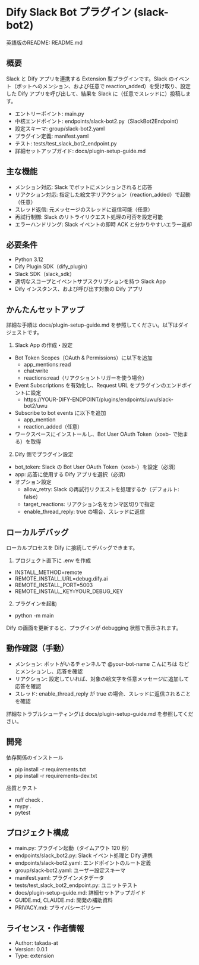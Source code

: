 # Dify Slack Bot プラグイン (slack-bot2)

英語版のREADME: README.md

## 概要
Slack と Dify アプリを連携する Extension 型プラグインです。Slack のイベント（ボットへのメンション、および任意で reaction_added）を受け取り、設定した Dify アプリを呼び出して、結果を Slack に（任意でスレッドに）投稿します。

- エントリーポイント: main.py
- 中核エンドポイント: endpoints/slack-bot2.py（SlackBot2Endpoint）
- 設定スキーマ: group/slack-bot2.yaml
- プラグイン定義: manifest.yaml
- テスト: tests/test_slack_bot2_endpoint.py
- 詳細セットアップガイド: docs/plugin-setup-guide.md

## 主な機能
- メンション対応: Slack でボットにメンションされると応答
- リアクション対応: 指定した絵文字リアクション（reaction_added）で起動（任意）
- スレッド返信: 元メッセージのスレッドに返信可能（任意）
- 再試行制御: Slack のリトライリクエスト処理の可否を設定可能
- エラーハンドリング: Slack イベントの即時 ACK と分かりやすいエラー返却

## 必要条件
- Python 3.12
- Dify Plugin SDK（dify_plugin）
- Slack SDK（slack_sdk）
- 適切なスコープとイベントサブスクリプションを持つ Slack App
- Dify インスタンス、および呼び出す対象の Dify アプリ

## かんたんセットアップ
詳細な手順は docs/plugin-setup-guide.md を参照してください。以下はダイジェストです。

1) Slack App の作成・設定
- Bot Token Scopes（OAuth & Permissions）に以下を追加
  - app_mentions:read
  - chat:write
  - reactions:read（リアクショントリガーを使う場合）
- Event Subscriptions を有効化し、Request URL をプラグインのエンドポイントに設定
  - https://YOUR-DIFY-ENDPOINT/plugins/endpoints/uwu/slack-bot2/uwu
- Subscribe to bot events に以下を追加
  - app_mention
  - reaction_added（任意）
- ワークスペースにインストールし、Bot User OAuth Token（xoxb- で始まる）を取得

2) Dify 側でプラグイン設定
- bot_token: Slack の Bot User OAuth Token（xoxb-）を設定（必須）
- app: 応答に使用する Dify アプリを選択（必須）
- オプション設定
  - allow_retry: Slack の再試行リクエストを処理するか（デフォルト: false）
  - target_reactions: リアクション名をカンマ区切りで指定
  - enable_thread_reply: true の場合、スレッドに返信

## ローカルデバッグ
ローカルプロセスを Dify に接続してデバッグできます。

1) プロジェクト直下に .env を作成
- INSTALL_METHOD=remote
- REMOTE_INSTALL_URL=debug.dify.ai
- REMOTE_INSTALL_PORT=5003
- REMOTE_INSTALL_KEY=YOUR_DEBUG_KEY

2) プラグインを起動
- python -m main

Dify の画面を更新すると、プラグインが debugging 状態で表示されます。

## 動作確認（手動）
- メンション: ボットがいるチャンネルで @your-bot-name こんにちは などとメンションし、応答を確認
- リアクション: 設定していれば、対象の絵文字を任意メッセージに追加して応答を確認
- スレッド: enable_thread_reply が true の場合、スレッドに返信されることを確認

詳細なトラブルシューティングは docs/plugin-setup-guide.md を参照してください。

## 開発
依存関係のインストール
- pip install -r requirements.txt
- pip install -r requirements-dev.txt

品質とテスト
- ruff check .
- mypy .
- pytest

## プロジェクト構成
- main.py: プラグイン起動（タイムアウト 120 秒）
- endpoints/slack_bot2.py: Slack イベント処理と Dify 連携
- endpoints/slack-bot2.yaml: エンドポイントのルート定義
- group/slack-bot2.yaml: ユーザー設定スキーマ
- manifest.yaml: プラグインメタデータ
- tests/test_slack_bot2_endpoint.py: ユニットテスト
- docs/plugin-setup-guide.md: 詳細セットアップガイド
- GUIDE.md, CLAUDE.md: 開発の補助資料
- PRIVACY.md: プライバシーポリシー

## ライセンス・作者情報
- Author: takada-at
- Version: 0.0.1
- Type: extension
